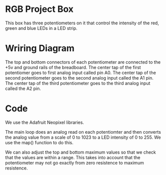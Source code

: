 # RGB Project Box
This box has three potentiometers on it that control the intensity of the red, green and blue LEDs in a LED strip.

# Wriring Diagram
The top and bottom connectors of each potentiometer are connected to the +5v and ground rails of the breadboard.
The center tap of the first potentiomer goes to first analog input called pin A0.
The center tap of the second potentiometer goes to the second analog input called the A1 pin.
The center tap of the third potentiometer goes to the third analog input called the A2 pin.

# Code
We use the Adafruit Neopixel libraries.

The main loop does an analog read on each potentiomter and then converts the analog value from a scale of 0 to 1023 to a LED intensity of 0 to 255.  We use the map() function to do this.

We can also adjust the top and bottom maximum values so that we check that the values are within a range.  This takes into account that the potentiometer may not go exactly from zero resistence to maximum resistence.

